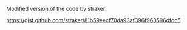Modified version of the code by straker:

https://gist.github.com/straker/81b59eecf70da93af396f963596dfdc5
